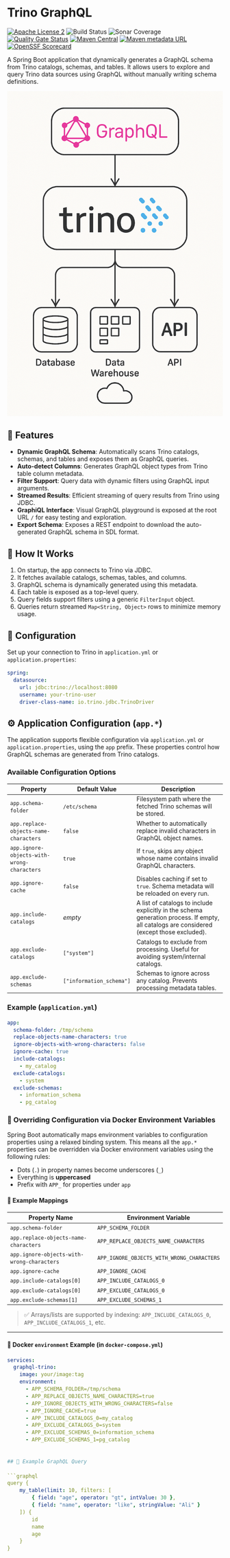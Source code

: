 # Trino GraphQL

[![Apache License 2](https://img.shields.io/badge/license-ASF2-blue.svg)](https://www.apache.org/licenses/LICENSE-2.0.txt)
![Build Status](https://github.com/iromu/graphql-trino/actions/workflows/snapshots.yml/badge.svg?branch=main)
![Sonar Coverage](https://img.shields.io/sonar/coverage/iromu_graphql-trino?server=https%3A%2F%2Fsonarcloud.io)
[![Quality Gate Status](https://sonarcloud.io/api/project_badges/measure?project=iromu_graphql-trino&metric=alert_status)](https://sonarcloud.io/summary/new_code?id=iromu_graphql-trino)
[![Maven Central](https://img.shields.io/maven-central/v/org.iromu.trino/graphql-trino?label=release)](https://repo1.maven.org/maven2/org/iromu/trino/)
[![Maven metadata URL](https://img.shields.io/maven-metadata/v?metadataUrl=https%3A%2F%2Fcentral.sonatype.com%2Frepository%2Fmaven-snapshots%2Forg%2Firomu%2Ftrino%2Fgraphql-trino%2Fmaven-metadata.xml&label=snapshot)](https://central.sonatype.com/service/rest/repository/browse/maven-snapshots/org/iromu/trino/)
[![OpenSSF Scorecard](https://api.securityscorecards.dev/projects/github.com/iromu/graphql-trino/badge)](https://securityscorecards.dev/viewer/?uri=github.com/iromu/graphql-trino)

A Spring Boot application that dynamically generates a GraphQL schema from Trino catalogs, schemas, and tables. It
allows users to explore and query Trino data sources using GraphQL without manually writing schema definitions.

![img.png](docs/img.png)

## 🚀 Features

- **Dynamic GraphQL Schema**: Automatically scans Trino catalogs, schemas, and tables and exposes them as GraphQL
  queries.
- **Auto-detect Columns**: Generates GraphQL object types from Trino table column metadata.
- **Filter Support**: Query data with dynamic filters using GraphQL input arguments.
- **Streamed Results**: Efficient streaming of query results from Trino using JDBC.
- **GraphiQL Interface**: Visual GraphQL playground is exposed at the root URL `/` for easy testing and exploration.
- **Export Schema**: Exposes a REST endpoint to download the auto-generated GraphQL schema in SDL format.

## 🧠 How It Works

1. On startup, the app connects to Trino via JDBC.
2. It fetches available catalogs, schemas, tables, and columns.
3. GraphQL schema is dynamically generated using this metadata.
4. Each table is exposed as a top-level query.
5. Query fields support filters using a generic `FilterInput` object.
6. Queries return streamed `Map<String, Object>` rows to minimize memory usage.

## 🔧 Configuration

Set up your connection to Trino in `application.yml` or `application.properties`:

```yaml
spring:
  datasource:
    url: jdbc:trino://localhost:8080
    username: your-trino-user
    driver-class-name: io.trino.jdbc.TrinoDriver
```

## ⚙️ Application Configuration (`app.*`)

The application supports flexible configuration via `application.yml` or `application.properties`, using the `app`
prefix. These properties control how GraphQL schemas are generated from Trino catalogs.

### Available Configuration Options

| Property                                   | Default Value            | Description                                                                                                                               |
|--------------------------------------------|--------------------------|-------------------------------------------------------------------------------------------------------------------------------------------|
| `app.schema-folder`                        | `/etc/schema`            | Filesystem path where the fetched Trino schemas will be stored.                                                                           |
| `app.replace-objects-name-characters`      | `false`                  | Whether to automatically replace invalid characters in GraphQL object names.                                                              |
| `app.ignore-objects-with-wrong-characters` | `true`                   | If `true`, skips any object whose name contains invalid GraphQL characters.                                                               |
| `app.ignore-cache`                         | `false`                  | Disables caching if set to `true`. Schema metadata will be reloaded on every run.                                                         |
| `app.include-catalogs`                     | _empty_                  | A list of catalogs to include explicitly in the schema generation process. If empty, all catalogs are considered (except those excluded). |
| `app.exclude-catalogs`                     | `["system"]`             | Catalogs to exclude from processing. Useful for avoiding system/internal catalogs.                                                        |
| `app.exclude-schemas`                      | `["information_schema"]` | Schemas to ignore across any catalog. Prevents processing metadata tables.                                                                |

### Example (`application.yml`)

```yaml
app:
  schema-folder: /tmp/schema
  replace-objects-name-characters: true
  ignore-objects-with-wrong-characters: false
  ignore-cache: true
  include-catalogs:
    - my_catalog
  exclude-catalogs:
    - system
  exclude-schemas:
    - information_schema
    - pg_catalog
```

### 🐳 Overriding Configuration via Docker Environment Variables

Spring Boot automatically maps environment variables to configuration properties using a relaxed binding system. This
means all the `app.*` properties can be overridden via Docker environment variables using the following rules:

- Dots (`.`) in property names become underscores (`_`)
- Everything is **uppercased**
- Prefix with `APP_` for properties under `app`

#### 🧪 Example Mappings

| Property Name                              | Environment Variable                       |
|--------------------------------------------|--------------------------------------------|
| `app.schema-folder`                        | `APP_SCHEMA_FOLDER`                        |
| `app.replace-objects-name-characters`      | `APP_REPLACE_OBJECTS_NAME_CHARACTERS`      |
| `app.ignore-objects-with-wrong-characters` | `APP_IGNORE_OBJECTS_WITH_WRONG_CHARACTERS` |
| `app.ignore-cache`                         | `APP_IGNORE_CACHE`                         |
| `app.include-catalogs[0]`                  | `APP_INCLUDE_CATALOGS_0`                   |
| `app.exclude-catalogs[0]`                  | `APP_EXCLUDE_CATALOGS_0`                   |
| `app.exclude-schemas[1]`                   | `APP_EXCLUDE_SCHEMAS_1`                    |

> ✅ Arrays/lists are supported by indexing: `APP_INCLUDE_CATALOGS_0`, `APP_INCLUDE_CATALOGS_1`, etc.

---

#### 🐳 Docker `environment` Example (in `docker-compose.yml`)

```yaml
services:
  graphql-trino:
    image: your/image:tag
    environment:
      - APP_SCHEMA_FOLDER=/tmp/schema
      - APP_REPLACE_OBJECTS_NAME_CHARACTERS=true
      - APP_IGNORE_OBJECTS_WITH_WRONG_CHARACTERS=false
      - APP_IGNORE_CACHE=true
      - APP_INCLUDE_CATALOGS_0=my_catalog
      - APP_EXCLUDE_CATALOGS_0=system
      - APP_EXCLUDE_SCHEMAS_0=information_schema
      - APP_EXCLUDE_SCHEMAS_1=pg_catalog


## 🧪 Example GraphQL Query

```graphql
query {
    my_table(limit: 10, filters: [
        { field: "age", operator: "gt", intValue: 30 },
        { field: "name", operator: "like", stringValue: "Ali" }
    ]) {
        id
        name
        age
    }
}
```


